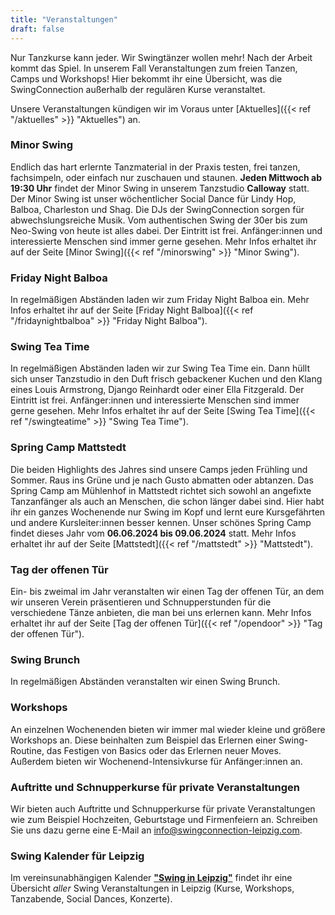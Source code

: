 ```yaml
---
title: "Veranstaltungen"
draft: false
---
```


Nur Tanzkurse kann jeder. Wir Swingtänzer wollen mehr! Nach der Arbeit kommt das Spiel. In unserem Fall Veranstaltungen zum freien Tanzen, Camps und Workshops! Hier bekommt ihr eine Übersicht, was die SwingConnection außerhalb der regulären Kurse veranstaltet. 

Unsere Veranstaltungen kündigen wir im Voraus unter [Aktuelles]({{< ref "/aktuelles" >}} "Aktuelles") an.

### Minor Swing
Endlich das hart erlernte Tanzmaterial in der Praxis testen, frei tanzen, fachsimpeln, oder einfach nur zuschauen und staunen. **Jeden Mittwoch ab 19:30 Uhr** findet der Minor Swing in unserem Tanzstudio **Calloway** statt. Der Minor Swing ist unser wöchentlicher Social Dance für Lindy Hop, Balboa, Charleston und Shag. Die DJs der SwingConnection sorgen für abwechslungsreiche Musik. Vom authentischen Swing der 30er bis zum Neo-Swing von heute ist alles dabei. Der Eintritt ist frei. Anfänger:innen und interessierte Menschen sind immer gerne gesehen. Mehr Infos erhaltet ihr auf der Seite [Minor Swing]({{< ref "/minorswing" >}} "Minor Swing").

### Friday Night Balboa
In regelmäßigen Abständen laden wir zum Friday Night Balboa ein. Mehr Infos erhaltet ihr auf der Seite [Friday Night Balboa]({{< ref "/fridaynightbalboa" >}} "Friday Night Balboa").

### Swing Tea Time
In regelmäßigen Abständen laden wir zur Swing Tea Time ein. Dann hüllt sich unser Tanzstudio in den Duft frisch gebackener Kuchen und den Klang eines Louis Armstrong, Django Reinhardt oder einer Ella Fitzgerald. Der Eintritt ist frei. Anfänger:innen und interessierte Menschen sind immer gerne gesehen. Mehr Infos erhaltet ihr auf der Seite [Swing Tea Time]({{< ref "/swingteatime" >}} "Swing Tea Time").

### Spring Camp Mattstedt
Die beiden Highlights des Jahres sind unsere Camps jeden Frühling und Sommer. Raus ins Grüne und je nach Gusto abmatten oder abtanzen. Das Spring Camp am Mühlenhof in Mattstedt richtet sich sowohl an angefixte Tanzanfänger als auch an Menschen, die schon länger dabei sind. Hier habt ihr ein ganzes Wochenende nur Swing im Kopf und lernt eure Kursgefährten und andere Kursleiter:innen besser kennen. Unser schönes Spring Camp findet dieses Jahr vom **06.06.2024 bis 09.06.2024** statt. Mehr Infos erhaltet ihr auf der Seite [Mattstedt]({{< ref "/mattstedt" >}} "Mattstedt").

### Tag der offenen Tür
Ein- bis zweimal im Jahr veranstalten wir einen Tag der offenen Tür, an dem wir unseren Verein präsentieren und Schnupperstunden für die verschiedene Tänze anbieten, die man bei uns erlernen kann. Mehr Infos erhaltet ihr auf der Seite [Tag der offenen Tür]({{< ref "/opendoor" >}} "Tag der offenen Tür").

### Swing Brunch
In regelmäßigen Abständen veranstalten wir einen Swing Brunch.

### Workshops
An einzelnen Wochenenden bieten wir immer mal wieder kleine und größere Workshops an. Diese beinhalten zum Beispiel das Erlernen einer Swing-Routine, das Festigen von Basics oder das Erlernen neuer Moves. Außerdem bieten wir Wochenend-Intensivkurse für Anfänger:innen an.

### Auftritte und Schnupperkurse für private Veranstaltungen
Wir bieten auch Auftritte und Schnupperkurse für private Veranstaltungen wie zum Beispiel Hochzeiten, Geburtstage und Firmenfeiern an. Schreiben Sie uns dazu gerne eine E-Mail an info@swingconnection-leipzig.com.

### Swing Kalender für Leipzig
Im vereinsunabhängigen Kalender [**"Swing in Leipzig"**](https://kalender.digital/0c529f4b4448ea55b992) findet ihr eine Übersicht *aller* Swing Veranstaltungen in Leipzig (Kurse, Workshops, Tanzabende, Social Dances, Konzerte).
